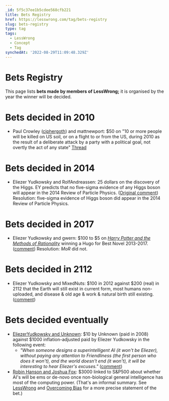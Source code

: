 ```yaml
---
_id: 5f5c37ee1b5cdee568cfb221
title: Bets Registry
href: https://lesswrong.com/tag/bets-registry
slug: bets-registry
type: tag
tags:
  - LessWrong
  - Concept
  - Tag
synchedAt: '2022-08-29T11:09:48.329Z'
---
```

# Bets Registry

This page lists **bets made by members of LessWrong;** it is organised by the year the winner will be decided.

Bets decided in 2010
====================

- Paul Crowley ([ciphergoth](/user/ciphergoth)) and mattnewport: $50 on "10 or more people will be killed on US soil, or on a flight to or from the US, during 2010 as the result of a deliberate attack by a party with a political goal, not overtly the act of any state" [Thread](http://lesswrong.com/lw/1la/new_years_predictions_thread/1dsb)

Bets decided in 2014
====================

- Eliezer Yudkowsky and RolfAndreassen: 25 dollars on the discovery of the Higgs. EY predicts that no five-sigma evidence of any Higgs boson will appear in the 2014 Review of Particle Physics. ([Original comment](http://lesswrong.com/lw/1dt/open_thread_november_2009/181m)) Resolution: five-sigma evidence of Higgs boson did appear in the 2014 Review of Particle Physics.

Bets decided in 2017
====================

- Eliezer Yudkowsky and gwern: $100 to $5 on [*Harry Potter and the Methods of Rationality*](https://wiki.lesswrong.com/wiki/Harry_Potter_and_the_Methods_of_Rationality) winning a Hugo for Best Novel 2013-2017. ([comment](http://lesswrong.com/lw/bfo/harry_potter_and_the_methods_of_rationality/6bcw)) Resolution: *MoR* did not.

Bets decided in 2112
====================

- Eliezer Yudkowsky and MixedNuts: $100 in 2012 against $200 (real) in 2112 that the Earth will still exist in current form, most humans non-uploaded, and disease & old age & work & natural birth still existing. ([comment](http://lesswrong.com/lw/ece/rationality_quotes_september_2012/7gqw))

Bets decided eventually
=======================

- [EliezerYudkowsky and Unknown](http://lesswrong.com/lw/wm/disjunctions_antipredictions_etc/#pix): $10 by Unknown (paid in 2008) against $1000 inflation-adjusted paid by Eliezer Yudkowsky in the following event:
    - *"When someone designs a superintelligent AI (it won't be Eliezer), without paying any attention to Friendliness (the first person who does it won't), and the world doesn't end (it won't), it will be interesting to hear Eliezer's excuses."* ([comment](http://lesswrong.com/lw/ece/rationality_quotes_september_2012/7gqw))
- [Robin Hanson and Joshua Fox](http://lesswrong.com/r/discussion/lw/iaa/bets_on_an_extreme_future): $3000 linked to S&P500 about whether AI's will be ems or de-novo once non-biological general intelligence has most of the computing power. (That's an informal summary. See [LessWrong](http://lesswrong.com/r/discussion/lw/iaa/bets_on_an_extreme_future/) and [Overcoming Bias](http://www.overcomingbias.com/2013/08/em-vs-non-agi-bet.html) for a more precise statement of the bet.)